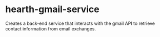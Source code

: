 # hearth-gmail-service
Creates a back-end service that interacts with the gmail API to retrieve contact information from email exchanges.

